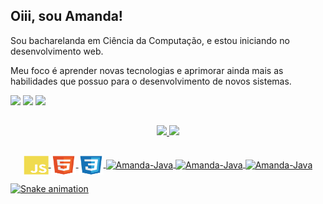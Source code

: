 ## Oiii, sou Amanda!

Sou bacharelanda em Ciência da Computação, e estou iniciando no desenvolvimento web. 

Meu foco é aprender novas tecnologias e aprimorar ainda mais as habilidades que possuo para o desenvolvimento de novos sistemas.


<div>
 <a href="https://www.linkedin.com/in/amanda-laís-757ba9209"> <img height="23em" src="https://img.shields.io/badge/LinkedIn-0077B5?style=for-the-badge&logo=linkedin&logoColor=white" ></a>
 <a href="https://instagram.com/amnda.lsr"> <img height="23em" src="https://img.shields.io/badge/Instagram-E4405F?style=for-the-badge&logo=instagram&logoColor=white"></a>
 <a href="https://github.com/amndalsr"> <img height="25em" src="https://img.shields.io/badge/GitHub-100000?style=for-the-badge&logo=github&logoColor=white"></a>
</div>
  
  ##

<div align="center">
  <a href="https://github.com/amndalsr">
  <img height="180em" src="https://github-readme-stats.vercel.app/api?username=amndalsr&show_icons=true&theme=dracula&include_all_commits=true&count_private=true"/>
  <img height="180em" src="https://github-readme-stats.vercel.app/api/top-langs/?username=amndalsr&layout=compact&langs_count=7&theme=dracula"/>
</div>
  
 ##
 
 <div align="center">
  <img align="center" alt="Amanda-Js" height="30" width="40" src="https://raw.githubusercontent.com/devicons/devicon/master/icons/javascript/javascript-plain.svg">
  <img align="center" alt="Amanda-HTML" height="30" width="40" src="https://raw.githubusercontent.com/devicons/devicon/master/icons/html5/html5-original.svg">
  <img align="center" alt="Amanda-CSS" height="30" width="40" src="https://raw.githubusercontent.com/devicons/devicon/master/icons/css3/css3-original.svg">
  <img align="center" alt="Amanda-Java" height="30" width="40" src="https://cdn.jsdelivr.net/gh/devicons/devicon/icons/java/java-original.svg" />
  <img align="center" alt="Amanda-Java" height="30" width="40" src="https://cdn.jsdelivr.net/gh/devicons/devicon/icons/dart/dart-original.svg" />
  <img align="center" alt="Amanda-Java" height="30" width="40" src="https://cdn.jsdelivr.net/gh/devicons/devicon/icons/flutter/flutter-original.svg" />
  </div>
 
  
  ![Snake animation](https://github.com/amndalsr/amndalsr/blob/output/github-contribution-grid-snake.svg)

